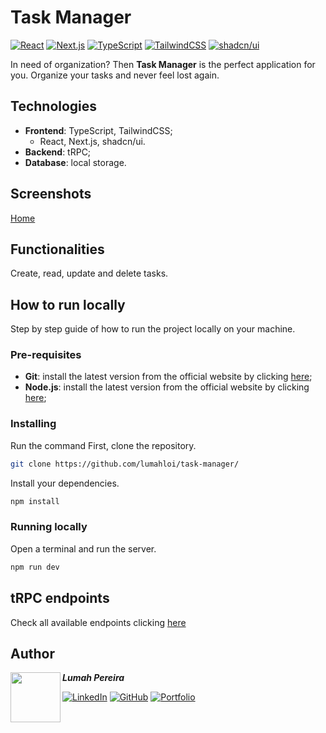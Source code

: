 # Task Manager
[![React](https://img.shields.io/badge/React-%2320232a.svg?logo=react&logoColor=%2361DAFB)](#) [![Next.js](https://img.shields.io/badge/Next.js-black?logo=next.js&logoColor=white)](#) [![TypeScript](https://img.shields.io/badge/TypeScript-3178C6?logo=typescript&logoColor=fff)](#) [![TailwindCSS](https://img.shields.io/badge/Tailwind%20CSS-%2338B2AC.svg?logo=tailwind-css&logoColor=white)](#) [![shadcn/ui](https://img.shields.io/badge/shadcn%2Fui-000?logo=shadcnui&logoColor=fff)](#)

In need of organization? Then **Task Manager** is the perfect application for you. Organize your tasks and never feel lost again.

## Technologies
- **Frontend**: TypeScript, TailwindCSS;
  - React, Next.js, shadcn/ui.
- **Backend**: tRPC;
- **Database**: local storage.

## Screenshots
[Home](./docs/screenshots/home2.png)

## Functionalities
Create, read, update and delete tasks.

## How to run locally
Step by step guide of how to run the project locally on your machine.

### Pre-requisites
- **Git**: install the latest version from the official website by clicking [here](https://git-scm.com/downloads);
- **Node.js**: install the latest version from the official website by clicking [here](https://nodejs.org/pt/download);

### Installing
Run the command
First, clone the repository.
```bash
git clone https://github.com/lumahloi/task-manager/
```

Install your dependencies.
```bash
npm install
```

### Running locally
Open a terminal and run the server.
```bash
npm run dev
```

## tRPC endpoints
Check all available endpoints clicking [here](./docs/endpoints.md)

## Author
<img src="https://github.com/lumahloi.png" width="80" align="left"/>

***Lumah Pereira***


[![LinkedIn](https://custom-icon-badges.demolab.com/badge/LinkedIn-0A66C2?logo=linkedin-white&logoColor=fff)](https://www.linkedin.com/in/lumah-pereira) [![GitHub](https://img.shields.io/badge/GitHub-%23121011.svg?logo=github&logoColor=white)](https://www.github.com/lumahloi) [![Portfolio](https://img.shields.io/badge/Portfolio-D47CBC.svg?logo=vercel&logoColor=white)](https://www.lumah-pereira.vercel.app)